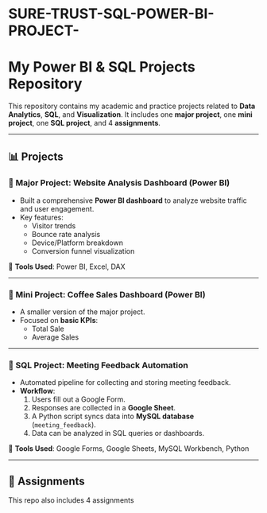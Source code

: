 # SURE-TRUST-SQL-POWER-BI-PROJECT-
 # My Power BI & SQL Projects Repository

This repository contains my academic and practice projects related to **Data Analytics**, **SQL**, and **Visualization**. It includes one **major project**, one **mini project**, one **SQL project**, and 4 **assignments**.

---

## 📊 Projects

### 🔹 Major Project: Website Analysis Dashboard (Power BI)
- Built a comprehensive **Power BI dashboard** to analyze website traffic and user engagement.  
- Key features:
  - Visitor trends
  - Bounce rate analysis
  - Device/Platform breakdown
  - Conversion funnel visualization

📌 **Tools Used**: Power BI, Excel, DAX

---

### 🔹 Mini Project: Coffee Sales Dashboard (Power BI)
- A smaller version of the major project.  
- Focused on **basic KPIs**:
  - Total Sale
  - Average Sales
   

---

### 🔹 SQL Project: Meeting Feedback Automation
- Automated pipeline for collecting and storing meeting feedback.  
- **Workflow**:
  1. Users fill out a Google Form.  
  2. Responses are collected in a **Google Sheet**.  
  3. A Python script syncs data into **MySQL database** (`meeting_feedback`).  
  4. Data can be analyzed in SQL queries or dashboards.  

📌 **Tools Used**: Google Forms, Google Sheets, MySQL Workbench, Python  


---

## 📝 Assignments
This repo also includes 4 assignments 
